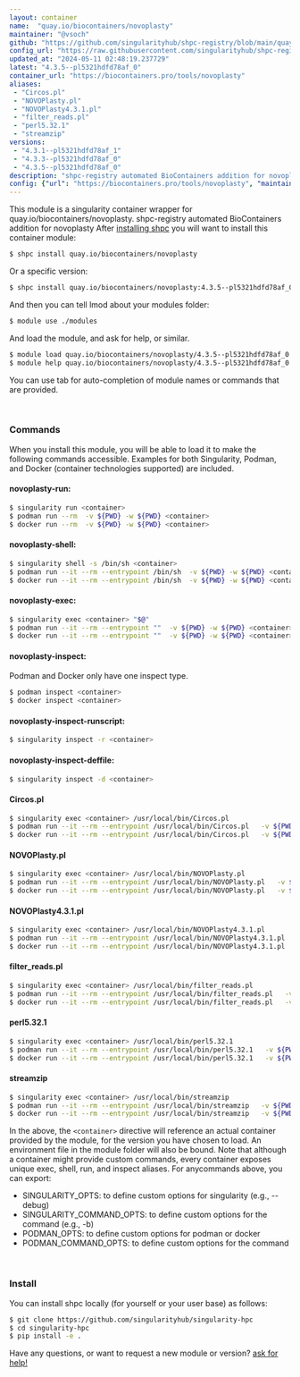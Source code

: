 ```yaml
---
layout: container
name:  "quay.io/biocontainers/novoplasty"
maintainer: "@vsoch"
github: "https://github.com/singularityhub/shpc-registry/blob/main/quay.io/biocontainers/novoplasty/container.yaml"
config_url: "https://raw.githubusercontent.com/singularityhub/shpc-registry/main/quay.io/biocontainers/novoplasty/container.yaml"
updated_at: "2024-05-11 02:48:19.237729"
latest: "4.3.5--pl5321hdfd78af_0"
container_url: "https://biocontainers.pro/tools/novoplasty"
aliases:
 - "Circos.pl"
 - "NOVOPlasty.pl"
 - "NOVOPlasty4.3.1.pl"
 - "filter_reads.pl"
 - "perl5.32.1"
 - "streamzip"
versions:
 - "4.3.1--pl5321hdfd78af_1"
 - "4.3.3--pl5321hdfd78af_0"
 - "4.3.5--pl5321hdfd78af_0"
description: "shpc-registry automated BioContainers addition for novoplasty"
config: {"url": "https://biocontainers.pro/tools/novoplasty", "maintainer": "@vsoch", "description": "shpc-registry automated BioContainers addition for novoplasty", "latest": {"4.3.5--pl5321hdfd78af_0": "sha256:611cb5efdd1021f4113fedf603386bba091b3087bd80a0901f7918e975a89e6c"}, "tags": {"4.3.1--pl5321hdfd78af_1": "sha256:f5276f7eabaef7d3d660bdd2c8a2b7cecd93e9cdd677ec86233edb4aba35e39f", "4.3.3--pl5321hdfd78af_0": "sha256:c4f8f7e10ca9184dcda0456d75bf45a4e1bb5af03405c3d8e6cf414ec7c2402a", "4.3.5--pl5321hdfd78af_0": "sha256:611cb5efdd1021f4113fedf603386bba091b3087bd80a0901f7918e975a89e6c"}, "docker": "quay.io/biocontainers/novoplasty", "aliases": {"Circos.pl": "/usr/local/bin/Circos.pl", "NOVOPlasty.pl": "/usr/local/bin/NOVOPlasty.pl", "NOVOPlasty4.3.1.pl": "/usr/local/bin/NOVOPlasty4.3.1.pl", "filter_reads.pl": "/usr/local/bin/filter_reads.pl", "perl5.32.1": "/usr/local/bin/perl5.32.1", "streamzip": "/usr/local/bin/streamzip"}}
---
```


This module is a singularity container wrapper for quay.io/biocontainers/novoplasty.
shpc-registry automated BioContainers addition for novoplasty
After [installing shpc](#install) you will want to install this container module:


```bash
$ shpc install quay.io/biocontainers/novoplasty
```

Or a specific version:

```bash
$ shpc install quay.io/biocontainers/novoplasty:4.3.5--pl5321hdfd78af_0
```

And then you can tell lmod about your modules folder:

```bash
$ module use ./modules
```

And load the module, and ask for help, or similar.

```bash
$ module load quay.io/biocontainers/novoplasty/4.3.5--pl5321hdfd78af_0
$ module help quay.io/biocontainers/novoplasty/4.3.5--pl5321hdfd78af_0
```

You can use tab for auto-completion of module names or commands that are provided.

<br>

### Commands

When you install this module, you will be able to load it to make the following commands accessible.
Examples for both Singularity, Podman, and Docker (container technologies supported) are included.

#### novoplasty-run:

```bash
$ singularity run <container>
$ podman run --rm  -v ${PWD} -w ${PWD} <container>
$ docker run --rm  -v ${PWD} -w ${PWD} <container>
```

#### novoplasty-shell:

```bash
$ singularity shell -s /bin/sh <container>
$ podman run --it --rm --entrypoint /bin/sh  -v ${PWD} -w ${PWD} <container>
$ docker run --it --rm --entrypoint /bin/sh  -v ${PWD} -w ${PWD} <container>
```

#### novoplasty-exec:

```bash
$ singularity exec <container> "$@"
$ podman run --it --rm --entrypoint ""  -v ${PWD} -w ${PWD} <container> "$@"
$ docker run --it --rm --entrypoint ""  -v ${PWD} -w ${PWD} <container> "$@"
```

#### novoplasty-inspect:

Podman and Docker only have one inspect type.

```bash
$ podman inspect <container>
$ docker inspect <container>
```

#### novoplasty-inspect-runscript:

```bash
$ singularity inspect -r <container>
```

#### novoplasty-inspect-deffile:

```bash
$ singularity inspect -d <container>
```


#### Circos.pl

```bash
$ singularity exec <container> /usr/local/bin/Circos.pl
$ podman run --it --rm --entrypoint /usr/local/bin/Circos.pl   -v ${PWD} -w ${PWD} <container> -c " $@"
$ docker run --it --rm --entrypoint /usr/local/bin/Circos.pl   -v ${PWD} -w ${PWD} <container> -c " $@"
```


#### NOVOPlasty.pl

```bash
$ singularity exec <container> /usr/local/bin/NOVOPlasty.pl
$ podman run --it --rm --entrypoint /usr/local/bin/NOVOPlasty.pl   -v ${PWD} -w ${PWD} <container> -c " $@"
$ docker run --it --rm --entrypoint /usr/local/bin/NOVOPlasty.pl   -v ${PWD} -w ${PWD} <container> -c " $@"
```


#### NOVOPlasty4.3.1.pl

```bash
$ singularity exec <container> /usr/local/bin/NOVOPlasty4.3.1.pl
$ podman run --it --rm --entrypoint /usr/local/bin/NOVOPlasty4.3.1.pl   -v ${PWD} -w ${PWD} <container> -c " $@"
$ docker run --it --rm --entrypoint /usr/local/bin/NOVOPlasty4.3.1.pl   -v ${PWD} -w ${PWD} <container> -c " $@"
```


#### filter_reads.pl

```bash
$ singularity exec <container> /usr/local/bin/filter_reads.pl
$ podman run --it --rm --entrypoint /usr/local/bin/filter_reads.pl   -v ${PWD} -w ${PWD} <container> -c " $@"
$ docker run --it --rm --entrypoint /usr/local/bin/filter_reads.pl   -v ${PWD} -w ${PWD} <container> -c " $@"
```


#### perl5.32.1

```bash
$ singularity exec <container> /usr/local/bin/perl5.32.1
$ podman run --it --rm --entrypoint /usr/local/bin/perl5.32.1   -v ${PWD} -w ${PWD} <container> -c " $@"
$ docker run --it --rm --entrypoint /usr/local/bin/perl5.32.1   -v ${PWD} -w ${PWD} <container> -c " $@"
```


#### streamzip

```bash
$ singularity exec <container> /usr/local/bin/streamzip
$ podman run --it --rm --entrypoint /usr/local/bin/streamzip   -v ${PWD} -w ${PWD} <container> -c " $@"
$ docker run --it --rm --entrypoint /usr/local/bin/streamzip   -v ${PWD} -w ${PWD} <container> -c " $@"
```



In the above, the `<container>` directive will reference an actual container provided
by the module, for the version you have chosen to load. An environment file in the
module folder will also be bound. Note that although a container
might provide custom commands, every container exposes unique exec, shell, run, and
inspect aliases. For anycommands above, you can export:

 - SINGULARITY_OPTS: to define custom options for singularity (e.g., --debug)
 - SINGULARITY_COMMAND_OPTS: to define custom options for the command (e.g., -b)
 - PODMAN_OPTS: to define custom options for podman or docker
 - PODMAN_COMMAND_OPTS: to define custom options for the command

<br>

### Install

You can install shpc locally (for yourself or your user base) as follows:

```bash
$ git clone https://github.com/singularityhub/singularity-hpc
$ cd singularity-hpc
$ pip install -e .
```

Have any questions, or want to request a new module or version? [ask for help!](https://github.com/singularityhub/singularity-hpc/issues)